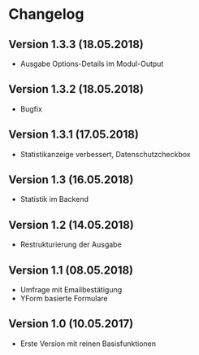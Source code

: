 # Changelog

## Version 1.3.3 (18.05.2018)

* Ausgabe Options-Details im Modul-Output

## Version 1.3.2 (18.05.2018)

* Bugfix

## Version 1.3.1 (17.05.2018)

* Statistikanzeige verbessert, Datenschutzcheckbox

## Version 1.3 (16.05.2018)

* Statistik im Backend

## Version 1.2 (14.05.2018)

* Restrukturierung der Ausgabe

## Version 1.1 (08.05.2018)

* Umfrage mit Emailbestätigung
* YForm basierte Formulare

## Version 1.0 (10.05.2017)

* Erste Version mit reinen Basisfunktionen